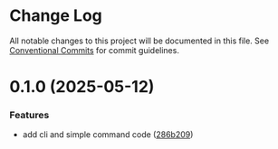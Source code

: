 # Change Log

All notable changes to this project will be documented in this file.
See [Conventional Commits](https://conventionalcommits.org) for commit guidelines.

# 0.1.0 (2025-05-12)


### Features

* add cli and simple command code ([286b209](https://github.com/CreatiCoding/assets-release-kit/commit/286b20911bef93992dedb2b4d1e8705e254af6f3))
